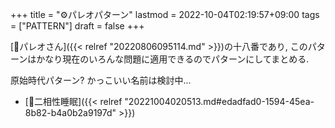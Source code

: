 +++
title = "⚙パレオパターン"
lastmod = 2022-10-04T02:19:57+09:00
tags = ["PATTERN"]
draft = false
+++

[👨パレオさん]({{< relref "20220806095114.md" >}})の十八番であり, このパターンはかなり現在のいろんな問題に適用できるのでパターンにしてまとめる.

原始時代パターン? かっこいい名前は検討中...

-   [📝二相性睡眠]({{< relref "20221004020513.md#edadfad0-1594-45ea-8b82-b4a0b2a9197d" >}})
